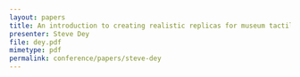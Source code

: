 ```yaml
---
layout: papers
title: An introduction to creating realistic replicas for museum tactile experiences
presenter: Steve Dey
file: dey.pdf
mimetype: pdf
permalink: conference/papers/steve-dey
---
```


